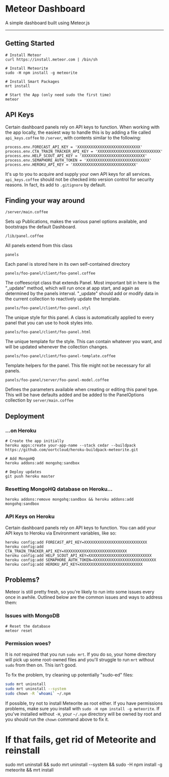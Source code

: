 # Meteor Dashboard

A simple dashboard built using Meteor.js

----

## Getting Started


```
# Install Meteor
curl https://install.meteor.com | /bin/sh

# Install Meteorite
sudo -H npm install -g meteorite

# Install Smart Packages
mrt install

# Start the App (only need sudo the first time)
meteor
```

## API Keys

Certain dashboard panels rely on API keys to function. When working with the app locally, the easiest way to handle this is by adding a file called `api_keys.coffee` to `/server`, with contents similar to the following:

```
process.env.FORECAST_API_KEY = 'XXXXXXXXXXXXXXXXXXXXXXXXXXXX'
process.env.CTA_TRAIN_TRACKER_API_KEY = 'XXXXXXXXXXXXXXXXXXXXXXXXXXXX'
process.env.HELP_SCOUT_API_KEY = 'XXXXXXXXXXXXXXXXXXXXXXXXXXXX'
process.env.SEMAPHORE_AUTH_TOKEN = 'XXXXXXXXXXXXXXXXXXXXXXXXXXXX'
process.env.HEROKU_API_KEY = 'XXXXXXXXXXXXXXXXXXXXXXXXXXXX'
```

It's up to you to acquire and supply your own API keys for all services. `api_keys.coffee` should not be checked into version control for security reasons. In fact, its add to `.gitignore` by default.


## Finding your way around

```
/server/main.coffee
```
Sets up Publications, makes the various panel options available, and bootstraps the default Dashboard.

```
/lib/panel.coffee
```
All panels extend from this class

```
panels
```
Each panel is stored here in its own self-contained directory

```
panels/foo-panel/client/foo-panel.coffee
```
The coffeescript class that extends Panel. Most important bit in here is the "_update" method, which will run once at app start, and again as determined by the panels interval. "_update" should add or modify data in the current collection to reactively update the template.

```
panels/foo-panel/client/foo-panel.styl
```
The unique style for this panel. A class is automatically applied to every panel that you can use to hook styles into.

```
panels/foo-panel/client/foo-panel.html
```
The unique template for the style. This can contain whatever you want, and will be updated whenever the collection changes.

```
panels/foo-panel/client/foo-panel-template.coffee
```
Template helpers for the panel. This file might not be necessary for all panels.

```
panels/foo-panel/server/foo-panel-model.coffee
```
Defines the parameters available when creating or editing this panel type. This will be have defaults added and be added to the PanelOptions collection by `server/main.coffee`


## Deployment

### …on Heroku

```
# Create the app initially
heroku apps:create your-app-name --stack cedar --buildpack https://github.com/oortcloud/heroku-buildpack-meteorite.git

# Add MongoHQ
heroku addons:add mongohq:sandbox

# Deploy updates
git push heroku master
```
### Resetting MongoHQ database on Heroku…

```
heroku addons:remove mongohq:sandbox && heroku addons:add mongohq:sandbox
```

### API Keys on Heroku

Certain dashboard panels rely on API keys to function. You can add your API keys to Heroku via Environment variables, like so:

```
heroku config:add FORECAST_API_KEY=XXXXXXXXXXXXXXXXXXXXXXXXXXXX
heroku config:add CTA_TRAIN_TRACKER_API_KEY=XXXXXXXXXXXXXXXXXXXXXXXXXXXX
heroku config:add HELP_SCOUT_API_KEY=XXXXXXXXXXXXXXXXXXXXXXXXXXXX
heroku config:add SEMAPHORE_AUTH_TOKEN=XXXXXXXXXXXXXXXXXXXXXXXXXXXX
heroku config:add HEROKU_API_KEY=XXXXXXXXXXXXXXXXXXXXXXXXXXXX
```

## Problems?

Meteor is still pretty fresh, so you're likely to run into some issues every once in awhile. Outlined below are the common issues and ways to address them:

### Issues with MongoDB

```
# Reset the database
meteor reset
```

### Permission woes?

It is *not* required that you run `sudo mrt`. If you do so, your home directory will pick up some root-owned files and you'll struggle to run `mrt` without `sudo` from then on. This isn't good.

To fix the problem, try cleaning up potentially "sudo-ed" files:

```bash
sudo mrt uninstall
sudo mrt uninstall --system
sudo chown -R `whoami` ~/.npm
```

If possible, try not to install Meteorite as root either. If you have permissions problems, make sure you install with `sudo -H npm install -g meteorite`. If you've installed without `-H`, your `~/.npm` directory will be owned by root and you should run the `chown` command above to fix it.

# If that fails, get rid of Meteorite and reinstall
sudo mrt uninstall && sudo mrt uninstall --system && sudo -H npm install -g meteorite && mrt install
```